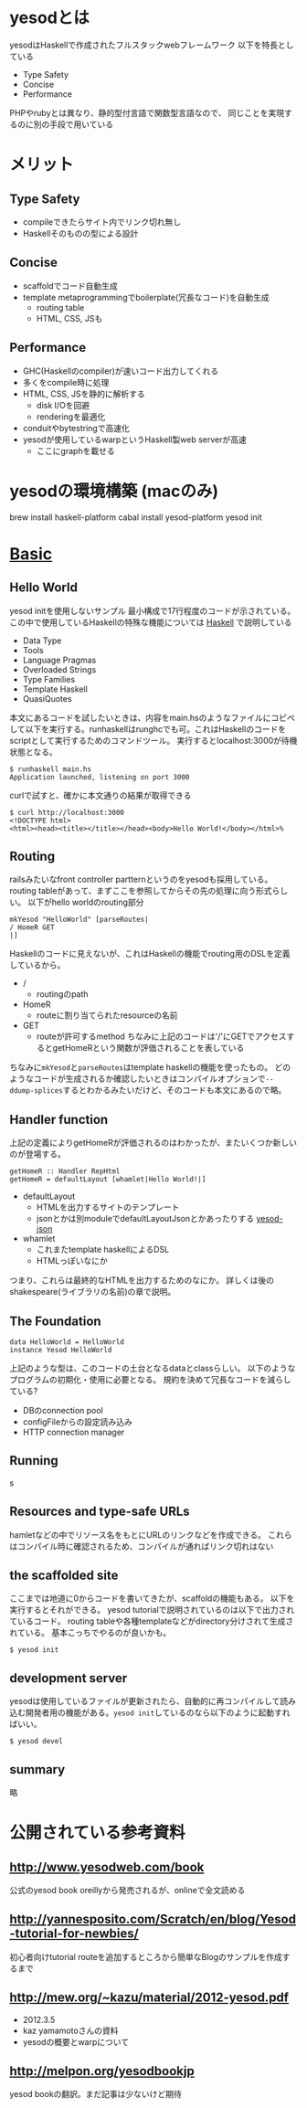 # yesodとは

yesodはHaskellで作成されたフルスタックwebフレームワーク
以下を特長としている

- Type Safety
- Concise
- Performance

PHPやrubyとは異なり、静的型付言語で関数型言語なので、
同じことを実現するのに別の手段で用いている

# メリット

## Type Safety

- compileできたらサイト内でリンク切れ無し
- Haskellそのものの型による設計

## Concise

- scaffoldでコード自動生成
- template metaprogrammingでboilerplate(冗長なコード)を自動生成
    - routing table
    - HTML, CSS, JSも

## Performance

- GHC(Haskellのcompiler)が速いコード出力してくれる
- 多くをcompile時に処理
- HTML, CSS, JSを静的に解析する
    - disk I/Oを回避
    - renderingを最適化
- conduitやbytestringで高速化
- yesodが使用しているwarpというHaskell製web serverが高速
    - ここにgraphを載せる




# yesodの環境構築 (macのみ)

brew install haskell-platform
cabal install yesod-platform
yesod init



# [Basic](http://www.yesodweb.com/book/basics)

## Hello World

yesod initを使用しないサンプル
最小構成で17行程度のコードが示されている。
この中で使用しているHaskellの特殊な機能については [Haskell](http://www.yesodweb.com/book/haskell) で説明している

- Data Type
- Tools
- Language Pragmas
- Overloaded Strings
- Type Families
- Template Haskell
- QuasiQuotes

本文にあるコードを試したいときは、内容をmain.hsのようなファイルにコピペして以下を実行する。runhaskellはrunghcでも可。これはHaskellのコードをscriptとして実行するためのコマンドツール。
実行するとlocalhost:3000が待機状態となる。

```
$ runhaskell main.hs
Application launched, listening on port 3000
```

curlで試すと、確かに本文通りの結果が取得できる

```
$ curl http://localhost:3000
<!DOCTYPE html>
<html><head><title></title></head><body>Hello World!</body></html>%  
```

## Routing

railsみたいなfront controller partternというのをyesodも採用している。
routing tableがあって、まずここを参照してからその先の処理に向う形式らしい。
以下がhello worldのrouting部分

```
mkYesod "HelloWorld" [parseRoutes|
/ HomeR GET
|]
```

Haskellのコードに見えないが、これはHaskellの機能でrouting用のDSLを定義しているから。
- /
    - routingのpath
- HomeR
    - routeに割り当てられたresourceの名前
- GET
    - routeが許可するmethod
ちなみに上記のコードは'/'にGETでアクセスするとgetHomeRという関数が評価されることを表している

ちなみに`mkYesod`と`parseRoutes`はtemplate haskellの機能を使ったもの。
どのようなコードが生成されるか確認したいときはコンパイルオプションで`--ddump-splices`するとわかるみたいだけど、そのコードも本文にあるので略。

## Handler function

上記の定義によりgetHomeRが評価されるのはわかったが、またいくつか新しいのが登場する。

```
getHomeR :: Handler RepHtml
getHomeR = defaultLayout [whamlet|Hello World!|]
```

- defaultLayout
    - HTMLを出力するサイトのテンプレート
    - jsonとかは別moduleでdefaultLayoutJsonとかあったりする [yesod-json](http://hackage.haskell.org/package/yesod-json-1.0.0)
- whamlet
    - これまたtemplate haskellによるDSL
    - HTMLっぽいなにか

つまり、これらは最終的なHTMLを出力するためのなにか。
詳しくは後の shakespeare(ライブラリの名前)の章で説明。

## The Foundation

```
data HelloWorld = HelloWorld
instance Yesod HelloWorld
```

上記のような型は、このコードの土台となるdataとclassらしい。
以下のようなプログラムの初期化・使用に必要となる。
規約を決めて冗長なコードを減らしている?

- DBのconnection pool
- configFileからの設定読み込み
- HTTP connection manager

## Running

s

## Resources and type-safe URLs

hamletなどの中でリソース名をもとにURLのリンクなどを作成できる。
これらはコンパイル時に確認されるため、コンパイルが通ればリンク切れはない

## the scaffolded site

ここまでは地道に0からコードを書いてきたが、scaffoldの機能もある。
以下を実行するとそれができる。
yesod tutorialで説明されているのは以下で出力されているコード。
routing tableや各種templateなどがdirectory分けされて生成されている。
基本こっちでやるのが良いかも。

```
$ yesod init
```

## development server

yesodは使用しているファイルが更新されたら、自動的に再コンパイルして読み込む開発者用の機能がある。`yesod init`しているのなら以下のように起動すればいい。

```
$ yesod devel
```

## summary

略

# 公開されている参考資料

## http://www.yesodweb.com/book

公式のyesod book
oreillyから発売されるが、onlineで全文読める

## http://yannesposito.com/Scratch/en/blog/Yesod-tutorial-for-newbies/

初心者向けtutorial
routeを追加するところから簡単なBlogのサンプルを作成するまで

## http://mew.org/~kazu/material/2012-yesod.pdf
- 2012.3.5
- kaz yamamotoさんの資料
- yesodの概要とwarpについて

## http://melpon.org/yesodbookjp

yesod bookの翻訳。まだ記事は少ないけど期待
